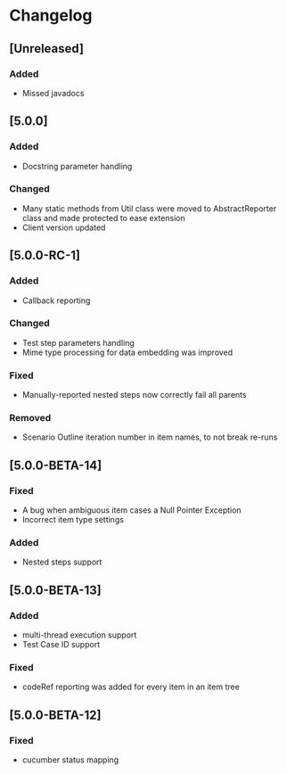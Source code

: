 # Changelog

## [Unreleased]
### Added
- Missed javadocs

## [5.0.0]
### Added
- Docstring parameter handling
### Changed
- Many static methods from Util class were moved to AbstractReporter class and made protected to ease extension
- Client version updated 

## [5.0.0-RC-1]
### Added
- Callback reporting
### Changed
- Test step parameters handling
- Mime type processing for data embedding was improved
### Fixed
- Manually-reported nested steps now correctly fail all parents
### Removed
- Scenario Outline iteration number in item names, to not break re-runs

## [5.0.0-BETA-14]
### Fixed
- A bug when ambiguous item cases a Null Pointer Exception
- Incorrect item type settings
### Added
- Nested steps support

## [5.0.0-BETA-13]
### Added
- multi-thread execution support
- Test Case ID support
### Fixed
- codeRef reporting was added for every item in an item tree

## [5.0.0-BETA-12]
### Fixed
- cucumber status mapping
